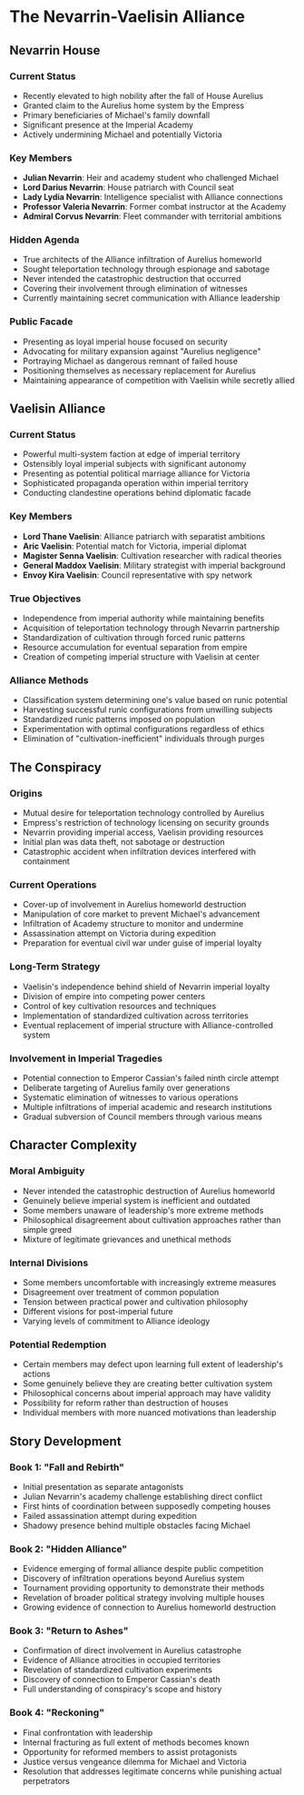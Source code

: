 # The Nevarrin-Vaelisin Alliance

## Nevarrin House

### Current Status
- Recently elevated to high nobility after the fall of House Aurelius
- Granted claim to the Aurelius home system by the Empress
- Primary beneficiaries of Michael's family downfall
- Significant presence at the Imperial Academy
- Actively undermining Michael and potentially Victoria

### Key Members
- **Julian Nevarrin**: Heir and academy student who challenged Michael
- **Lord Darius Nevarrin**: House patriarch with Council seat
- **Lady Lydia Nevarrin**: Intelligence specialist with Alliance connections
- **Professor Valeria Nevarrin**: Former combat instructor at the Academy
- **Admiral Corvus Nevarrin**: Fleet commander with territorial ambitions

### Hidden Agenda
- True architects of the Alliance infiltration of Aurelius homeworld
- Sought teleportation technology through espionage and sabotage
- Never intended the catastrophic destruction that occurred
- Covering their involvement through elimination of witnesses
- Currently maintaining secret communication with Alliance leadership

### Public Facade
- Presenting as loyal imperial house focused on security
- Advocating for military expansion against "Aurelius negligence"
- Portraying Michael as dangerous remnant of failed house
- Positioning themselves as necessary replacement for Aurelius
- Maintaining appearance of competition with Vaelisin while secretly allied

## Vaelisin Alliance

### Current Status
- Powerful multi-system faction at edge of imperial territory
- Ostensibly loyal imperial subjects with significant autonomy
- Presenting as potential political marriage alliance for Victoria
- Sophisticated propaganda operation within imperial territory
- Conducting clandestine operations behind diplomatic facade

### Key Members
- **Lord Thane Vaelisin**: Alliance patriarch with separatist ambitions
- **Aric Vaelisin**: Potential match for Victoria, imperial diplomat
- **Magister Senna Vaelisin**: Cultivation researcher with radical theories
- **General Maddox Vaelisin**: Military strategist with imperial background
- **Envoy Kira Vaelisin**: Council representative with spy network

### True Objectives
- Independence from imperial authority while maintaining benefits
- Acquisition of teleportation technology through Nevarrin partnership
- Standardization of cultivation through forced runic patterns
- Resource accumulation for eventual separation from empire
- Creation of competing imperial structure with Vaelisin at center

### Alliance Methods
- Classification system determining one's value based on runic potential
- Harvesting successful runic configurations from unwilling subjects
- Standardized runic patterns imposed on population
- Experimentation with optimal configurations regardless of ethics
- Elimination of "cultivation-inefficient" individuals through purges

## The Conspiracy

### Origins
- Mutual desire for teleportation technology controlled by Aurelius
- Empress's restriction of technology licensing on security grounds
- Nevarrin providing imperial access, Vaelisin providing resources
- Initial plan was data theft, not sabotage or destruction
- Catastrophic accident when infiltration devices interfered with containment

### Current Operations
- Cover-up of involvement in Aurelius homeworld destruction
- Manipulation of core market to prevent Michael's advancement
- Infiltration of Academy structure to monitor and undermine
- Assassination attempt on Victoria during expedition
- Preparation for eventual civil war under guise of imperial loyalty

### Long-Term Strategy
- Vaelisin's independence behind shield of Nevarrin imperial loyalty
- Division of empire into competing power centers
- Control of key cultivation resources and techniques
- Implementation of standardized cultivation across territories
- Eventual replacement of imperial structure with Alliance-controlled system

### Involvement in Imperial Tragedies
- Potential connection to Emperor Cassian's failed ninth circle attempt
- Deliberate targeting of Aurelius family over generations
- Systematic elimination of witnesses to various operations
- Multiple infiltrations of imperial academic and research institutions
- Gradual subversion of Council members through various means

## Character Complexity

### Moral Ambiguity
- Never intended the catastrophic destruction of Aurelius homeworld
- Genuinely believe imperial system is inefficient and outdated
- Some members unaware of leadership's more extreme methods
- Philosophical disagreement about cultivation approaches rather than simple greed
- Mixture of legitimate grievances and unethical methods

### Internal Divisions
- Some members uncomfortable with increasingly extreme measures
- Disagreement over treatment of common population
- Tension between practical power and cultivation philosophy
- Different visions for post-imperial future
- Varying levels of commitment to Alliance ideology

### Potential Redemption
- Certain members may defect upon learning full extent of leadership's actions
- Some genuinely believe they are creating better cultivation system
- Philosophical concerns about imperial approach may have validity
- Possibility for reform rather than destruction of houses
- Individual members with more nuanced motivations than leadership

## Story Development

### Book 1: "Fall and Rebirth"
- Initial presentation as separate antagonists
- Julian Nevarrin's academy challenge establishing direct conflict
- First hints of coordination between supposedly competing houses
- Failed assassination attempt during expedition
- Shadowy presence behind multiple obstacles facing Michael

### Book 2: "Hidden Alliance"
- Evidence emerging of formal alliance despite public competition
- Discovery of infiltration operations beyond Aurelius system
- Tournament providing opportunity to demonstrate their methods
- Revelation of broader political strategy involving multiple houses
- Growing evidence of connection to Aurelius homeworld destruction

### Book 3: "Return to Ashes"
- Confirmation of direct involvement in Aurelius catastrophe
- Evidence of Alliance atrocities in occupied territories
- Revelation of standardized cultivation experiments
- Discovery of connection to Emperor Cassian's death
- Full understanding of conspiracy's scope and history

### Book 4: "Reckoning"
- Final confrontation with leadership
- Internal fracturing as full extent of methods becomes known
- Opportunity for reformed members to assist protagonists
- Justice versus vengeance dilemma for Michael and Victoria
- Resolution that addresses legitimate concerns while punishing actual perpetrators
